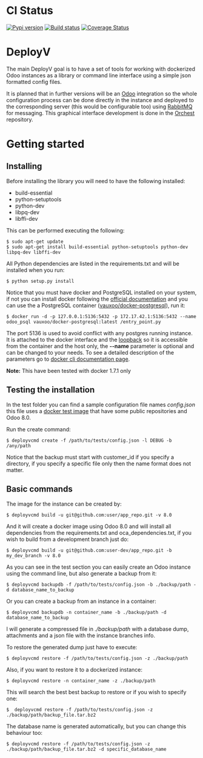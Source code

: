 CI Status
===

[![Pypi version](https://img.shields.io/pypi/v/deployv.svg)](https://pypi.python.org/pypi/deployv)
[![Build status](https://git.vauxoo.com/vauxoo/deployv/badges/master/build.svg)](https://git.vauxoo.com/vauxoo/deployv/commits/master)
[![Coverage Status](https://coveralls.io/repos/Vauxoo/deployv/badge.svg?branch=master&service=github&t=EqCksA)](https://coveralls.io/github/Vauxoo/deployv?branch=master)

DeployV
===

The main DeployV goal is to have a set of tools for working with dockerized Odoo instances as a library or command line
interface using a simple json formatted config files.

It is planned that in further versions will be an [Odoo](https://www.odoo.com) integration so the whole configuration
process can be done directly in the instance and deployed to the corresponding server (this would be configurable too)
using [RabbitMQ](https://www.rabbitmq.com/) for messaging. This graphical interface development is done in 
the [Orchest](https://github.com/Vauxoo/orchest) repository.


Getting started
===

## Installing

Before installing the library you will need to have the following installed:

* build-essential
* python-setuptools
* python-dev
* libpq-dev
* libffi-dev

This can be performed executing the following:

    $ sudo apt-get update 
    $ sudo apt-get install build-essential python-setuptools python-dev libpq-dev libffi-dev

All Python dependencies are listed in the requirements.txt and will be installed when you run:
    
    $ python setup.py install
    
Notice that you must have docker and PostgreSQL installed on your system, if not you can install docker following the
[official documentation](https://docs.docker.com/installation/ubuntulinux) and you can use the a PostgreSQL container 
([vauxoo/docker-postgresql](https://hub.docker.com/r/vauxoo/docker-postgresql/)), run it:

    $ docker run -d -p 127.0.0.1:5136:5432 -p 172.17.42.1:5136:5432 --name odoo_psql vauxoo/docker-postgresql:latest /entry_point.py
    
The port 5136 is used to avoid conflict with any postgres running instance. It is attached to the docker interface and
the [loopback](http://www.tldp.org/LDP/nag/node66.html) so it is accessible from the container and the host only,
the **--name** parameter is optional and can be changed to your needs. To see a detailed description of the parameters
go to [docker cli documentation page](https://docs.docker.com/reference/commandline/cli/).

**Note:** This have been tested with docker 1.7.1 only

## Testing the installation

In the test folder you can find a sample configuration file names *config.json* this file uses a 
[docker test image](https://hub.docker.com/r/vauxoo/odoo80-test/) that have some public repositories and Odoo 8.0.

Run the create command:

    $ deployvcmd create -f /path/to/tests/config.json -l DEBUG -b /any/path
    
Notice that the backup must start with customer_id if you specify a directory, if you specify a specific file only then
the name format does not matter.

## Basic commands

The image for the instance can be created by:

    $ deployvcmd build -u git@github.com:user/app_repo.git -v 8.0

And it will create a docker image using Odoo 8.0 and will install all dependencies from the requirements.txt and oca_dependencies.txt, if you wish to build from
a development branch just do:

    $ deployvcmd build -u git@github.com:user-dev/app_repo.git -b my_dev_branch -v 8.0  
   
As you can see in the test section you can easily create an Odoo instance using the command line, but also generate
a backup from it:

    $ deployvcmd backupdb -f /path/to/tests/config.json -b ./backup/path -d database_name_to_backup
    
Or you can create a backup from an instance in a container:

    $ deployvcmd backupdb -n container_name -b ./backup/path -d database_name_to_backup

I will generate a compressed file in *./backup/path* with a database dump, attachments and a json file with the
instance branches info.

To restore the generated dump just have to execute:

    $ deployvcmd restore -f /path/to/tests/config.json -z ./backup/path

Also, if you want to restore it to a dockerized instance:

    $ deployvcmd restore -n container_name -z ./backup/path

This will search the best best backup to restore or if you wish to specify one:

    $  deployvcmd restore -f /path/to/tests/config.json -z ./backup/path/backup_file.tar.bz2

The database name is generated automatically, but you can change this behaviour too:

    $ deployvcmd restore -f /path/to/tests/config.json -z ./backup/path/backup_file.tar.bz2 -d specific_database_name


 
